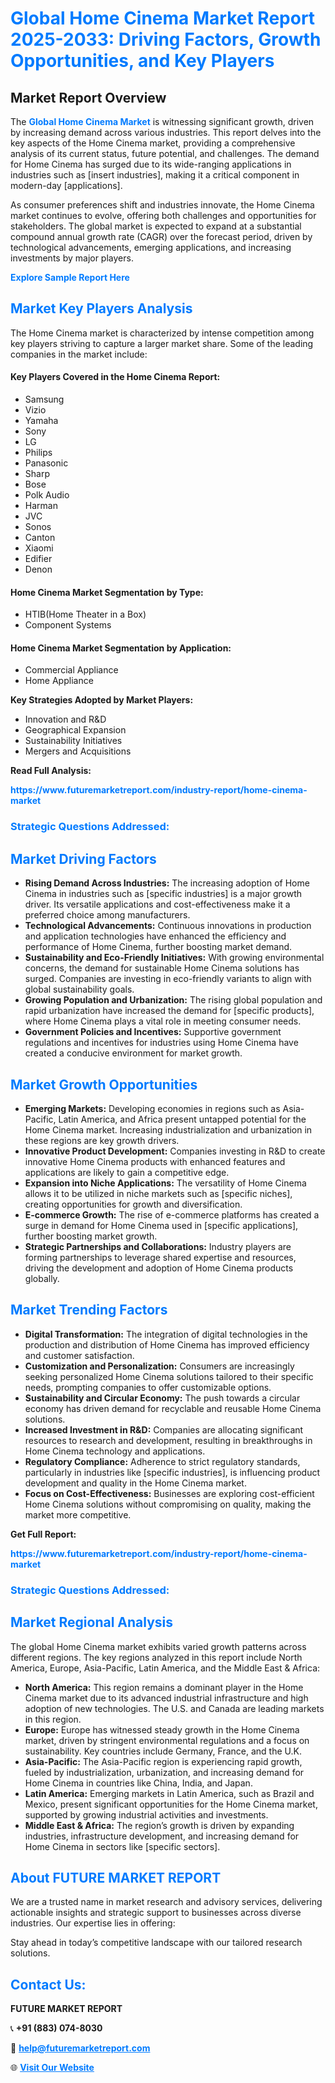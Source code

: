 <h1 style="color: #007BFF;">Global Home Cinema Market Report 2025-2033: Driving Factors, Growth Opportunities, and Key Players</h1>

<section id="overview">
<h2>Market Report Overview</h2>
<p>The <a href="https://www.futuremarketreport.com/industry-report/home-cinema-market" style="color: #007BFF; text-decoration: none;"><strong>Global Home Cinema Market</strong></a> is witnessing significant growth, driven by increasing demand across various industries. This report delves into the key aspects of the Home Cinema market, providing a comprehensive analysis of its current status, future potential, and challenges. The demand for Home Cinema has surged due to its wide-ranging applications in industries such as [insert industries], making it a critical component in modern-day [applications].</p>
<p>As consumer preferences shift and industries innovate, the Home Cinema market continues to evolve, offering both challenges and opportunities for stakeholders. The global market is expected to expand at a substantial compound annual growth rate (CAGR) over the forecast period, driven by technological advancements, emerging applications, and increasing investments by major players.</p>
</section>

<section id="overview">
<p><a href="https://www.futuremarketreport.com/request-sample/reportId=44072" style="color: #007BFF; text-decoration: none;"><strong>Explore Sample Report Here</strong></a></p>
</section>

<section id="key-players">
<h2 style="color: #007BFF;">Market Key Players Analysis</h2>
<p>The Home Cinema market is characterized by intense competition among key players striving to capture a larger market share. Some of the leading companies in the market include:</p>
<h4>Key Players Covered in the Home Cinema Report:</h4>
<ul><li>Samsung</li><li>Vizio</li><li>Yamaha</li><li>Sony</li><li>LG</li><li>Philips</li><li>Panasonic</li><li>Sharp</li><li>Bose</li><li>Polk Audio</li><li>Harman</li><li>JVC</li><li>Sonos</li><li>Canton</li><li>Xiaomi</li><li>Edifier</li><li>Denon</li></ul>
<h4>Home Cinema Market Segmentation by Type:</h4>
<ul><li>HTIB(Home Theater in a Box)</li><li>Component Systems</li></ul>

<h4>Home Cinema Market Segmentation by Application:</h4>
<ul><li>Commercial Appliance</li><li>Home Appliance</li></ul>
<p><strong>Key Strategies Adopted by Market Players:</strong></p>
<ul>
<li>Innovation and R&D</li>
<li>Geographical Expansion</li>
<li>Sustainability Initiatives</li>
<li>Mergers and Acquisitions</li>
</ul>
</section>

<section>
<p><strong>Read Full Analysis: </strong></p><a href="https://www.futuremarketreport.com/industry-report/home-cinema-market" style="color: #007BFF; text-decoration: none;"><strong>https://www.futuremarketreport.com/industry-report/home-cinema-market</strong></a>
<h3 style="color: #007BFF;">Strategic Questions Addressed:</h3>
</section>

<section id="driving-factors">
<h2 style="color: #007BFF;">Market Driving Factors</h2>
<ul>
<li><strong>Rising Demand Across Industries:</strong> The increasing adoption of Home Cinema in industries such as [specific industries] is a major growth driver. Its versatile applications and cost-effectiveness make it a preferred choice among manufacturers.</li>
<li><strong>Technological Advancements:</strong> Continuous innovations in production and application technologies have enhanced the efficiency and performance of Home Cinema, further boosting market demand.</li>
<li><strong>Sustainability and Eco-Friendly Initiatives:</strong> With growing environmental concerns, the demand for sustainable Home Cinema solutions has surged. Companies are investing in eco-friendly variants to align with global sustainability goals.</li>
<li><strong>Growing Population and Urbanization:</strong> The rising global population and rapid urbanization have increased the demand for [specific products], where Home Cinema plays a vital role in meeting consumer needs.</li>
<li><strong>Government Policies and Incentives:</strong> Supportive government regulations and incentives for industries using Home Cinema have created a conducive environment for market growth.</li>
</ul>
</section>

<section id="growth-opportunities">
<h2 style="color: #007BFF;">Market Growth Opportunities</h2>
<ul>
<li><strong>Emerging Markets:</strong> Developing economies in regions such as Asia-Pacific, Latin America, and Africa present untapped potential for the Home Cinema market. Increasing industrialization and urbanization in these regions are key growth drivers.</li>
<li><strong>Innovative Product Development:</strong> Companies investing in R&D to create innovative Home Cinema products with enhanced features and applications are likely to gain a competitive edge.</li>
<li><strong>Expansion into Niche Applications:</strong> The versatility of Home Cinema allows it to be utilized in niche markets such as [specific niches], creating opportunities for growth and diversification.</li>
<li><strong>E-commerce Growth:</strong> The rise of e-commerce platforms has created a surge in demand for Home Cinema used in [specific applications], further boosting market growth.</li>
<li><strong>Strategic Partnerships and Collaborations:</strong> Industry players are forming partnerships to leverage shared expertise and resources, driving the development and adoption of Home Cinema products globally.</li>
</ul>
</section>

<section id="trending-factors">
<h2 style="color: #007BFF;">Market Trending Factors</h2>
<ul>
<li><strong>Digital Transformation:</strong> The integration of digital technologies in the production and distribution of Home Cinema has improved efficiency and customer satisfaction.</li>
<li><strong>Customization and Personalization:</strong> Consumers are increasingly seeking personalized Home Cinema solutions tailored to their specific needs, prompting companies to offer customizable options.</li>
<li><strong>Sustainability and Circular Economy:</strong> The push towards a circular economy has driven demand for recyclable and reusable Home Cinema solutions.</li>
<li><strong>Increased Investment in R&D:</strong> Companies are allocating significant resources to research and development, resulting in breakthroughs in Home Cinema technology and applications.</li>
<li><strong>Regulatory Compliance:</strong> Adherence to strict regulatory standards, particularly in industries like [specific industries], is influencing product development and quality in the Home Cinema market.</li>
<li><strong>Focus on Cost-Effectiveness:</strong> Businesses are exploring cost-efficient Home Cinema solutions without compromising on quality, making the market more competitive.</li>
</ul>
</section>

<section>
<p><strong>Get Full Report: </strong></p><a href="https://www.futuremarketreport.com/industry-report/home-cinema-market" style="color: #007BFF; text-decoration: none;"><strong>https://www.futuremarketreport.com/industry-report/home-cinema-market</strong></a>
<h3 style="color: #007BFF;">Strategic Questions Addressed:</h3>
</section>


<section id="regional-analysis">
<h2 style="color: #007BFF;">Market Regional Analysis</h2>
<p>The global Home Cinema market exhibits varied growth patterns across different regions. The key regions analyzed in this report include North America, Europe, Asia-Pacific, Latin America, and the Middle East & Africa:</p>
<ul>
<li><strong>North America:</strong> This region remains a dominant player in the Home Cinema market due to its advanced industrial infrastructure and high adoption of new technologies. The U.S. and Canada are leading markets in this region.</li>
<li><strong>Europe:</strong> Europe has witnessed steady growth in the Home Cinema market, driven by stringent environmental regulations and a focus on sustainability. Key countries include Germany, France, and the U.K.</li>
<li><strong>Asia-Pacific:</strong> The Asia-Pacific region is experiencing rapid growth, fueled by industrialization, urbanization, and increasing demand for Home Cinema in countries like China, India, and Japan.</li>
<li><strong>Latin America:</strong> Emerging markets in Latin America, such as Brazil and Mexico, present significant opportunities for the Home Cinema market, supported by growing industrial activities and investments.</li>
<li><strong>Middle East & Africa:</strong> The region’s growth is driven by expanding industries, infrastructure development, and increasing demand for Home Cinema in sectors like [specific sectors].</li>
</ul>
</section>

<footer>
<h2 style="color: #007BFF;">About FUTURE MARKET REPORT</h2>
<p>We are a trusted name in market research and advisory services, delivering actionable insights and strategic support to businesses across diverse industries. Our expertise lies in offering:</p>

<p>Stay ahead in today’s competitive landscape with our tailored research solutions.</p>

<h2 style="color: #007BFF;">Contact Us:</h2>
<p><strong>FUTURE MARKET REPORT</strong></p>
<p>📞 <strong>+91 (883) 074-8030</strong></p>
<p>📧 <strong><a href="mailto:help@futuremarketreport.com" style="color: #007BFF;">help@futuremarketreport.com</a></strong></p>
<p>🌐 <strong><a href="https://www.futuremarketreport.com/" style="color: #007BFF;">Visit Our Website</a></strong></p>
</footer>